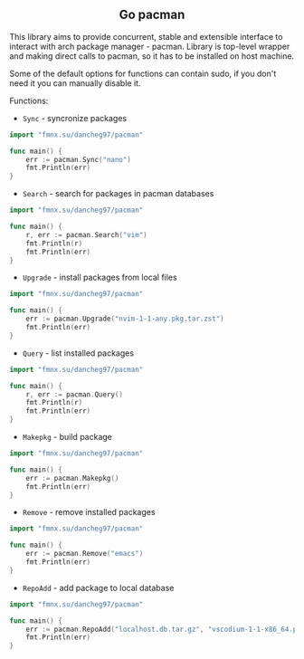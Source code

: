 <h2 align="center">Go pacman</h2>

This library aims to provide concurrent, stable and extensible interface to interact with arch package manager - pacman. Library is top-level wrapper and making direct calls to pacman, so it has to be installed on host machine.

Some of the default options for functions can contain sudo, if you don't need it you can manually disable it.

Functions:

- `Sync` - syncronize packages

```go
import "fmnx.su/dancheg97/pacman"

func main() {
	err := pacman.Sync("nano")
	fmt.Println(err)
}
```

- `Search` - search for packages in pacman databases

```go
import "fmnx.su/dancheg97/pacman"

func main() {
	r, err := pacman.Search("vim")
	fmt.Println(r)
	fmt.Println(err)
}
```

- `Upgrade` - install packages from local files

```go
import "fmnx.su/dancheg97/pacman"

func main() {
	err := pacman.Upgrade("nvim-1-1-any.pkg.tar.zst")
	fmt.Println(err)
}
```

- `Query` - list installed packages

```go
import "fmnx.su/dancheg97/pacman"

func main() {
	r, err := pacman.Query()
	fmt.Println(r)
	fmt.Println(err)
}
```

- `Makepkg` - build package

```go
import "fmnx.su/dancheg97/pacman"

func main() {
	err := pacman.Makepkg()
	fmt.Println(err)
}
```

- `Remove` - remove installed packages

```go
import "fmnx.su/dancheg97/pacman"

func main() {
	err := pacman.Remove("emacs")
	fmt.Println(err)
}
```

- `RepoAdd` - add package to local database

```go
import "fmnx.su/dancheg97/pacman"

func main() {
	err := pacman.RepoAdd("localhost.db.tar.gz", "vscodium-1-1-x86_64.pkg.tar.zst")
	fmt.Println(err)
}
```
